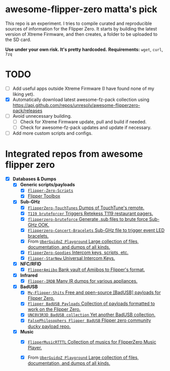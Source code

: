 # awesome-flipper-zero matta's pick
This repo is an experiment. I tries to compile curated and reproducible sources of information for the Flipper Zero.
It starts by building the latest version of Xtreme Firmware, and then creates, a folder to be uploaded to the SD card.

**Use under your own risk. It's pretty hardcoded.**
**Requirements:** `wget`, `curl`, `7zq`
# TODO
- [ ] Add useful apps outside Xtreme Firmware (I have found none of my liking yet).
- [X] Automatically download latest awesome-fz-pack collection using https://api.github.com/repos/unresolv/awesome-flipperzero-pack/releases
- [ ] Avoid unnecessary building. 
  - [ ] Check for Xtreme Firmware update, pull and build if needed.
  - [ ] Check for awesome-fz-pack updates and update if necessary.
- [ ] Add more custom scripts and configs.

# Integrated repos from awesome flipper zero
- [x] **Databases & Dumps**
  - [x] **Generic scripts/payloads**
    - [x] [`Flipper-Zero-Scripts`](https://github.com/jkctech/Flipper-Zero-Scripts)
    - [x] [Flipper Toolbox](https://github.com/evilpete/flipper_toolbox)

  - [x] **Sub-GHz**
    - [x] [`FlipperZero-TouchTunes` Dumps of TouchTune's remote.](https://github.com/jimilinuxguy/flipperzero-touchtunes)
    - [x] [`T119 bruteforcer` Triggers Retekess T119 restaurant pagers.](https://github.com/xb8/t119bruteforcer)
    - [x] [`flipperzero-bruteforce` Generate .sub files to brute force Sub-GHz OOK.](https://github.com/tobiabocchi/flipperzero-bruteforce)
    - [x] [`Flipperzero-Concert-Bracelets` Sub-GHz file to trigger event LED bracelets.](https://github.com/MakeTotalSense/Flipper-Concert-bracelets)
    - [x] From [`UberGuidoZ Playground` Large collection of files, documentation, and dumps of all kinds.](https://github.com/UberGuidoZ/Flipper)
    - [x] [`FlipperZero-Goodies` Intercom keys, scripts, etc.](https://github.com/wetox-team/flipperzero-goodies)
    - [x] [`Flipper-StarNew` Universal Intercom Keys.](https://github.com/GlUTEN-BASH/Flipper-Starnew)

  - [x] **NFC/RFID**
    - [x] [`FlipperAmiibo` Bank vault of Amiibos to Flipper's format.](https://github.com/Gioman101/FlipperAmiibo)
  
  - [x] **Infrared**
    - [x] [`Flipper-IRDB` Many IR dumps for various appliances.](https://github.com/logickworkshop/Flipper-IRDB)

  - [x] **BadUSB**
    - [x] [`My-Flipper-Shits` Free and open-source \[BadUSB\] payloads for Flipper Zero.](https://github.com/aleff-github/my-flipper-shits/)
    - [x] [`Flipper BadUSB Payloads` Collection of payloads formatted to work on the Flipper Zero.](https://github.com/I-Am-Jakoby/Flipper-Zero-BadUSB)
    - [x] [`UNC0V3R3D BadUSB collection` Yet another BadUSB collection.](https://github.com/UNC0V3R3D/Flipper_Zero-BadUsb)
    - [x] [`FalsePhilosophers Flipper BadUSB` Flipper zero community ducky payload repo.](https://github.com/FalsePhilosopher/badusb)

  - [x] **Music**
    - [x] [`FlipperMusicRTTTL` Collection of musics for FlipperZero Music Player.](https://github.com/neverfa11ing/FlipperMusicRTTTL)
    - [x] From [`UberGuidoZ Playground` Large collection of files, documentation, and dumps of all kinds.](https://github.com/UberGuidoZ/Flipper)

